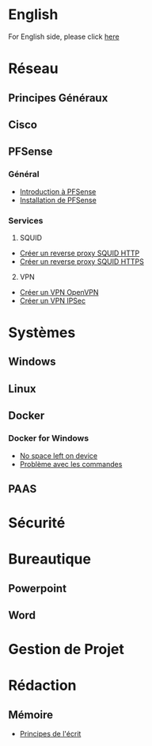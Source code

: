 <!-- TITLE: Accueil -->
<!-- SUBTITLE: Page d'accueil pour les articles en français -->
# English
 For English side, please click   [here](http://wiki.maximegy.ovh/english/home)
# Réseau
## Principes Généraux
## Cisco
## PFSense
### Général
* [Introduction à PFSense](http://wiki.maximegy.ovh/french/reseau/pfsense/introduction_a_pfsense)
* [Installation de PFSense](http://wiki.maximegy.ovh/french/reseau/pfsense/installation_de_pfsense)
### Services
1. SQUID
* [Créer un reverse proxy SQUID HTTP](http://wiki.maximegy.ovh/french/reseau/pfsense/creer_un_reverse_proxy_squid_http)
* [Créer un reverse proxy SQUID HTTPS](http://wiki.maximegy.ovh/french/reseau/pfsense/creer_un_reverse_proxy_squid_https)
2. VPN
* [Créer un VPN OpenVPN](http://wiki.maximegy.ovh/french/reseau/pfsense/creer_un_vpn_openvpn)
* [Créer un VPN IPSec](http://wiki.maximegy.ovh/french/reseau/pfsense/creer_un_vpn_ipsec)
# Systèmes
## Windows
## Linux
## Docker
### Docker for Windows
* [No space left on device](http://wiki.maximegy.ovh/french/systemes/docker/docker_for_windows/no_space_left_on_device)
* [Problème avec les commandes](http://wiki.maximegy.ovh/french/systemes/docker/docker_for_windows/path_problem)
## PAAS
# Sécurité
# Bureautique
## Powerpoint
## Word
# Gestion de Projet
# Rédaction
## Mémoire
* [Principes de l'écrit](http://wiki.maximegy.ovh/french/redaction/memoire/principes-de-lecrit)